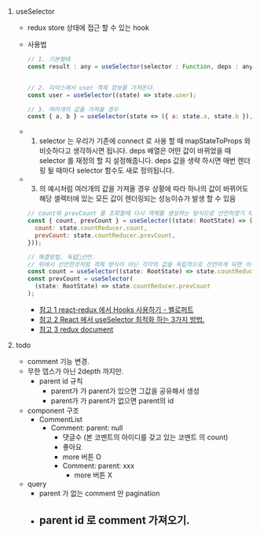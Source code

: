 1. useSelector

   - redux store 상태에 접근 할 수 있는 hook
   - 사용법

     ```js
     // 1. 기본형태
     const result : any = useSelector(selector : Function, deps : any[])


     // 2. 리덕스에서 user 객체 정보를 가져온다.
     const user = useSelector((state) => state.user);

     // 3. 여러개의 값을 가져올 경우
     const { a, b } = useSelector(state => ({ a: state.a, state.b }), [])

     ```

   - 1. selector 는 우리가 기존에 connect 로 사용 할 때 mapStateToProps 와 비슷하다고 생각하시면 됩니다. deps 배열은 어떤 값이 바뀌었을 때 selector 를 재정의 할 지 설정해줍니다. deps 값을 생략 하시면 매번 렌더링 될 때마다 selector 함수도 새로 정의됩니다.

   - 3. 의 예시처럼 여러개의 값을 가져올 경우 상황에 따라 하나의 값이 바뀌어도 해당 셀렉터에 있는 모든 값이 렌더링되는 성능이슈가 발생 할 수 있음

     ```js
     // count와 prevCount 를 조회할때 다시 객체를 생성하는 방식으로 선언하였기 때문에 react 에서는 이를 상태가 바뀌는 것의 여부를 파악할수 없어 무조껀 다시 렌더링 해버리게 됩니다.
     const { count, prevCount } = useSelector((state: RootState) => ({
       count: state.countReducer.count,
       prevCount: state.countReducer.prevCount,
     }));

     // 해결방법. 독립선언.
     // 위에서 선언한것처럼 객체 방식이 아닌 각각의 값을 독립적으로 선언하게 되면 이에대한 상태변경여부를 파악할수 있어 상태가 최적화 될 수 있습니다.
     const count = useSelector((state: RootState) => state.countReducer.count);
     const prevCount = useSelector(
       (state: RootState) => state.countReducer.prevCount
     );
     ```

     - [참고 1 react-redux 에서 Hooks 사용하기 - 벨로퍼트](https://velog.io/@velopert/react-redux-hooks)
     - [참고 2 React 에서 useSelector 최적화 하는 3가지 방법.](https://blog.woolta.com/categories/1/posts/200)
     - [참고 3 redux document](https://react-redux.js.org/tutorials/quick-start)

2. todo

   - comment 기능 변경.
   - 무한 뎁스가 아닌 2depth 까지만.
     - parent id 규칙
       - parent가 가 parent가 있으면 그값을 공유해서 생성
       - parent가 가 parent가 없으면 parent의 id
   - component 구조
     - CommentList
       - Comment: parent: null
         - 댓글수 (본 코멘트의 아이디를 갖고 있는 코멘트 의 count)
         - 좋아요
         - more 버튼 O
         - Comment: parent: xxx
           - more 버튼 X
   - query
     - parent 가 없는 comment 만 pagination
     - ## parent id 로 comment 가져오기.
